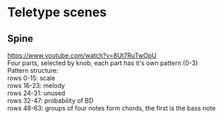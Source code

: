# Teletype scenes
## Spine
https://www.youtube.com/watch?v=8Ut7RuTwOpU  
Four parts, selected by knob, each part has it's own pattern (0-3)  
Pattern structure:  
rows 0-15: scale  
rows 16-23: melody  
rows 24-31: unused  
rows 32-47: probability of BD  
rows 48-63: groups of four notes form chords, the first is the bass note  
